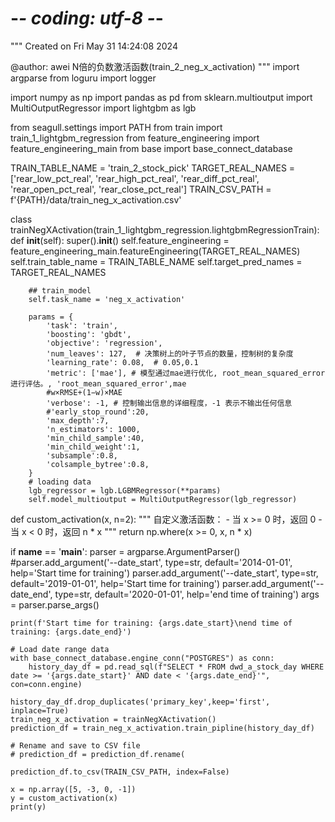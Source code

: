 # -*- coding: utf-8 -*-
"""
Created on Fri May 31 14:24:08 2024

@author: awei
N倍的负数激活函数(train_2_neg_x_activation)
"""
import argparse
from loguru import logger

import numpy as np
import pandas as pd
from sklearn.multioutput import MultiOutputRegressor
import lightgbm as lgb

from seagull.settings import PATH
from train import train_1_lightgbm_regression
from feature_engineering import feature_engineering_main
from base import base_connect_database

TRAIN_TABLE_NAME = 'train_2_stock_pick'
TARGET_REAL_NAMES = ['rear_low_pct_real', 'rear_high_pct_real', 'rear_diff_pct_real', 'rear_open_pct_real', 'rear_close_pct_real']
TRAIN_CSV_PATH = f'{PATH}/data/train_neg_x_activation.csv'


class trainNegXActivation(train_1_lightgbm_regression.lightgbmRegressionTrain):
    def __init__(self):
        super().__init__()
        self.feature_engineering = feature_engineering_main.featureEngineering(TARGET_REAL_NAMES)
        self.train_table_name = TRAIN_TABLE_NAME
        self.target_pred_names = TARGET_REAL_NAMES
        
        ## train_model
        self.task_name = 'neg_x_activation'
        
        params = {
            'task': 'train',
            'boosting': 'gbdt',
            'objective': 'regression',
            'num_leaves': 127,  # 决策树上的叶子节点的数量，控制树的复杂度
            'learning_rate': 0.08,  # 0.05,0.1
            'metric': ['mae'], # 模型通过mae进行优化, root_mean_squared_error进行评估。, 'root_mean_squared_error',mae
            #w×RMSE+(1−w)×MAE
            'verbose': -1, # 控制输出信息的详细程度，-1 表示不输出任何信息
            #'early_stop_round':20,
            'max_depth':7,
            'n_estimators': 1000,
            'min_child_sample':40,
            'min_child_weight':1,
            'subsample':0.8,
            'colsample_bytree':0.8,
        }
        # loading data
        lgb_regressor = lgb.LGBMRegressor(**params)
        self.model_multioutput = MultiOutputRegressor(lgb_regressor)

def custom_activation(x, n=2):
    """
    自定义激活函数：
    - 当 x >= 0 时，返回 0
    - 当 x < 0 时，返回 n * x
    """
    return np.where(x >= 0, x, n * x)


if __name__ == '__main__':
    parser = argparse.ArgumentParser()
    #parser.add_argument('--date_start', type=str, default='2014-01-01', help='Start time for training')
    parser.add_argument('--date_start', type=str, default='2019-01-01', help='Start time for training')
    parser.add_argument('--date_end', type=str, default='2020-01-01', help='end time of training')
    args = parser.parse_args()

    print(f'Start time for training: {args.date_start}\nend time of training: {args.date_end}')
    
    # Load date range data
    with base_connect_database.engine_conn("POSTGRES") as conn:
        history_day_df = pd.read_sql(f"SELECT * FROM dwd_a_stock_day WHERE date >= '{args.date_start}' AND date < '{args.date_end}'", con=conn.engine)
    
    history_day_df.drop_duplicates('primary_key',keep='first', inplace=True)
    train_neg_x_activation = trainNegXActivation()
    prediction_df = train_neg_x_activation.train_pipline(history_day_df)
    
    # Rename and save to CSV file
    # prediction_df = prediction_df.rename(

    prediction_df.to_csv(TRAIN_CSV_PATH, index=False)

    x = np.array([5, -3, 0, -1])
    y = custom_activation(x)
    print(y)